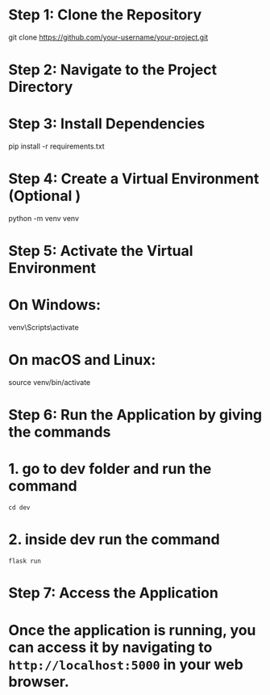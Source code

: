 # Step 1: Clone the Repository
git clone https://github.com/your-username/your-project.git

# Step 2: Navigate to the Project Directory
# Step 3: Install Dependencies
pip install -r requirements.txt

# Step 4: Create a Virtual Environment (Optional )
python -m venv venv

# Step 5: Activate the Virtual Environment
# On Windows:
venv\Scripts\activate
# On macOS and Linux:
source venv/bin/activate


# Step 6: Run the Application by giving the commands
# 1. go to dev folder and run the command
    cd dev
# 2. inside dev run the command
    flask run

# Step 7: Access the Application
# Once the application is running, you can access it by navigating to `http://localhost:5000` in your web browser.
